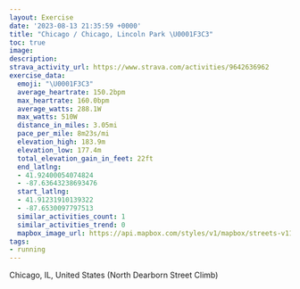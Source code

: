 ```yaml
---
layout: Exercise
date: '2023-08-13 21:35:59 +0000'
title: "Chicago / Chicago, Lincoln Park \U0001F3C3"
toc: true
image:
description:
strava_activity_url: https://www.strava.com/activities/9642636962
exercise_data:
  emoji: "\U0001F3C3"
  average_heartrate: 150.2bpm
  max_heartrate: 160.0bpm
  average_watts: 288.1W
  max_watts: 510W
  distance_in_miles: 3.05mi
  pace_per_mile: 8m23s/mi
  elevation_high: 183.9m
  elevation_low: 177.4m
  total_elevation_gain_in_feet: 22ft
  end_latlng:
  - 41.92400054074824
  - -87.63643238693476
  start_latlng:
  - 41.91231910139322
  - -87.6530097797513
  similar_activities_count: 1
  similar_activities_trend: 0
  mapbox_image_url: https://api.mapbox.com/styles/v1/mapbox/streets-v11/static/path-5+787af2-1.0(a%7Cx~Ftk~uO%3FgAL%5DCQDQTi%40tAuBJWD_%40%40aCL_%40Do%40%40gFGuHDeEMuECUI%5BCW%40uFCcLEmIIyW%40sED%7BB%40aCKcTGiFKe%40Yw%40Ee%40%40UHQNMl%40UJGRYDWC%5Dm%40_Bi%40m%40kAqBg%40c%40eAi%40qAQc%40%3FQ%3Fo%40LUPaApAeAl%40_Ax%40Y%60%40O%60%40%5B%60%40e%40dA%5Dd%40s%40t%40MTUDqB~Ak%40XmC~AaBn%40_F~Ag%40Lu%40H_ATwBZsAXa%40Fk%40BqARgL%60C%7BBf%40%7DBTu%40DkA%5B_%40%40%5DE%7B%40V_%40%5EK%3FQAC%40UXBbAXjAJfA%5CbG%3FrBBLDJHp%40%3Fd%40Q%60A),pin-s-s+e5b22e(-87.65131,41.91185),pin-s-f+89ae00(-87.63438000000001,41.925959999999954)/auto/800x800?access_token=pk.eyJ1Ijoiam9zaGJlY2ttYW4iLCJhIjoiY205eWR2aDd1MWZ6djJrbXc4a3M0bWZleiJ9.XiG9OWkNcZk2QzjJbxLB4A
tags:
- running
---
```




Chicago, IL, United States (North Dearborn Street Climb)
